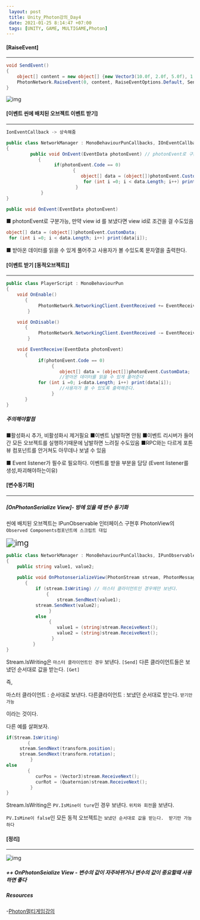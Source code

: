 ```yaml
---
 layout: post
 title: Unity_Photon강의_Day4
 date: 2021-01-25 8:14:47 +07:00
 tags: [UNITY, GAME, MULTIGAME,Photon]
---
```


#### [RaiseEvent]

---

```c#
void SendEvent()
{
    object[] content = new object[] {new Vector3(10.0f, 2.0f, 5.0f), 1, 2, 5, 10 } ;
    PhotonNetwork.RaiseEvent(0, content, RaiseEventOptions.Default, SendOptions.SendUnreliable); // Content부분에 ViewID를 넣으면 특정 뷰만 판단
}
```

![img](https://cdn.discordapp.com/attachments/735007340733923392/803224174977613824/unknown.png)



#### [이벤트 씬에 배치된 오브젝트 이벤트 받기]

---

```c#
IonEventCallback -> 상속해줌 

public class NetworkManager : MonoBehaviourPunCallbacks, IOnEventCallback
{
         public void OnEvent(EventData photonEvent) // photonEvent로 구분가능,만약 view id 를 보냈다면 view id로 조건을 걸 수도있음
            {
                  if(photonEvent.Code == 0)
                         {
                            object[] data = (object[])photonEvent.CustomData;//받아온 데이터를 읽을 수 있게 풀어준다
                             for (int i =0; i < data.Length; i++) print(data[i]);//사용자가 볼 수 있도록 출력해준다.
                          }
             }
}
```

```c#
public void OnEvent(EventData photonEvent) 
```

■ photonEvent로 구분가능, 만약 view id 를 보냈다면 view id로 조건을 걸 수도있음

```c#
object[] data = (object[])photonEvent.CustomData;
 for (int i =0; i < data.Length; i++) print(data[i]);
```

 ■ 받아온 데이터를 읽을 수 있게 풀어주고 사용자가 볼 수있도록 문자열을 출력한다.



#### [이벤트 받기 [동적오브젝트]]

---

```c#
public class PlayerScript : MonoBehaviourPun
{
    void OnEnable()
       {
            PhotonNetwork.NetworkingClient.EventReceived += EventReceive; // 포톤네트워크(이벤트리스너)를 생성
        }

    void OnDisable()
       {
            PhotonNetwork.NetworkingClient.EventReceived -= EventReceive; // 포톤네트워크(이벤트리스너)를 파괴
        }

    void EventReceive(EventData photonEvent)
       {
            if(photonEvent.Code == 0)
                 {
                    object[] data = (object[])photonEvent.CustomData; 
                    //받아온 데이터를 읽을 수 있게 풀어준다
	        for (int i =0; i<data.Length; i++) print(data[i]); 
                    //사용자가 볼 수 있도록 출력해준다.
                 }
       }
}

```

##### 주의해야할점 

■활성화시 추가, 비활성화시 제거필요
■이벤트 남발하면 안됨
■이벤트 리시버가 들어간 모든 오브젝트를 실행하기때문에 남발하면 느려질 수도있음
■RPC와는 다르게 포톤뷰 컴포넌트를 안거쳐도 아무데나 보낼 수 있음

■ Event listener가 필수로 필요하다. 이벤트를 받을 부분을 담당 (Event listener를 생성,파괴해야하는이유)



#### [변수동기화]

---

##### [OnPhotonSerialize View]-  방에 있을 때 변수 동기화

씬에 배치된 오브젝트는 IPunObservable 인터페이스 구현후
PhotonView의 `Observed Components컴포넌트에 스크립트 대입`

<img src="https://cdn.discordapp.com/attachments/735007340733923392/803185658411745281/unknown.png" alt="img" style="zoom:150%;" />

```c#
public class NetworkManager : MonoBehaviourPunCallbacks, IPunObservable
{
    public string value1, value2;
    
    public void OnPhotonserializeView(PhotonStream stream, PhotonMessageInfo info)
       {
           if (stream.IsWriting) // 마스터 클라이언트인 경우에만 보낸다.
               {
                   stream.SendNext(value1);
	       stream.SendNext(value2);
                }
           else
                {
                   value1 = (string)stream.ReceiveNext();
                   value2 = (string)stream.ReceiveNext();
                 }
          }
}
```
Stream.IsWriting은 `마스터 클라이언트인 경우` 보낸다. `[Send]`
다른 클라이언트들은 보냈던 순서대로 값을 받는다.  `[Get]`

즉,

마스터 클라이언트 : 순서대로 보낸다.
다른클라이언트 : 보냈던 순서대로 받는다. `받기만 가능`

이라는 것이다.



다른 예를 살펴보자.

```c#
if(Stream.IsWriting)
        {
	 stream.SendNext(transform.position);
 	 stream.SendNext(transform.rotation);
         }
else
        {
           curPos = (Vector3)stream.ReceiveNext();
           curRot = (Quaternion)stream.ReceiveNext();
         }
}
```

Stream.IsWriting은 `PV.IsMine이 ture`인 경우 보낸다.
`위치와 회전`을 보낸다.

`PV.IsMine이 false`인 모든 동적 오브젝트는
`보냈던 순서대로 값을 받는다.  받기만 가능하다`



#### [정리]

---

![img](https://cdn.discordapp.com/attachments/735007340733923392/803223630825259008/unknown.png)

##### ++ OnPhotonSeialize View - 변수의 값이 자주바뀌거나 변수의 값이 중요할때 사용하면 좋다



##### Resources

-[Photon멀티게임강의](https://www.youtube.com/watch?v=7tjez6oZDlA)
